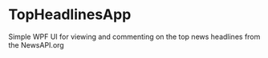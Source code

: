 # TopHeadlinesApp
Simple WPF UI for viewing and commenting on the top news headlines from the NewsAPI.org
